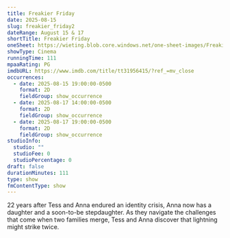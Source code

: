 ```yaml
---
title: Freakier Friday
date: 2025-08-15
slug: freakier_friday2
dateRange: August 15 & 17
shortTitle: Freakier Friday
oneSheet: https://wieting.blob.core.windows.net/one-sheet-images/Freakier-Friday.png
showType: Cinema
runningTime: 111
mpaaRating: PG
imdbURL: https://www.imdb.com/title/tt31956415/?ref_=mv_close
occurrences:
  - date: 2025-08-15 19:00:00-0500
    format: 2D
    fieldGroup: show_occurrence
  - date: 2025-08-17 14:00:00-0500
    format: 2D
    fieldGroup: show_occurrence
  - date: 2025-08-17 19:00:00-0500
    format: 2D
    fieldGroup: show_occurrence
studioInfo:
  studio: ""
  studioFee: 0
  studioPercentage: 0
draft: false
durationMinutes: 111
type: show
fmContentType: show
---
```

22 years after Tess and Anna endured an identity crisis, Anna now has a daughter and a soon-to-be stepdaughter. As they navigate the challenges that come when two families merge, Tess and Anna discover that lightning might strike twice.
